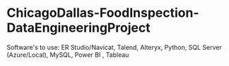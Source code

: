# ChicagoDallas-FoodInspection-DataEngineeringProject
Software's to use: ER Studio/Navicat, Talend, Alteryx, Python, SQL Server (Azure/Local), MySQL, Power BI , Tableau  
